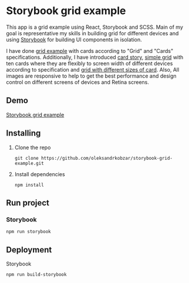 # Storybook grid example

This app is a grid example using React, Storybook and SCSS. Main of my goal is representative my skills in building grid
for different devices and using [Storybook](https://storybook.js.org/) for building UI components in isolation.

I have
done [grid example](https://dev7778.dp9gsdsmko0pk.amplifyapp.com/?path=/story/grid-with-cards--default)
with cards according to "Grid" and "Cards" specifications. Additionally, I have
introduced [card story](https://dev7778.dp9gsdsmko0pk.amplifyapp.com/?path=/story/card--default),
[simple grid](https://dev7778.dp9gsdsmko0pk.amplifyapp.com/?path=/story/simple-grid--default) with ten cards where they are flexibly to
screen width of different devices according to specification and [grid with different sizes of card](https://dev7778.dp9gsdsmko0pk.amplifyapp.com/?path=/story/grid-with-different-sizes-of-card--default). Also, All images are responsive to help to get the
best performance and design control on different screens of devices and Retina screens.

## Demo

[Storybook grid example](https://dev7778.dp9gsdsmko0pk.amplifyapp.com/)

## Installing

1. Clone the repo
    ```
    git clone https://github.com/oleksandrkobzar/storybook-grid-example.git
    ```
2. Install dependencies
    ```
    npm install
    ``` 

## Run project

### Storybook

```
npm run storybook
```

## Deployment

Storybook

```
npm run build-storybook
```
